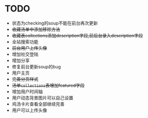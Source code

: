 # TODO
+ 状态为checking的soup不能在前台再次更新
+ ~~收藏汤单中添加移除方法~~
+ ~~收藏表collections添加description字段,前后台录入description字段~~
+ 全站搜索功能
+ ~~前台用户上传头像~~
+ 增加社交登陆
+ 增加分享
+ 修复前台更新soup的bug
+ 用户主页
+ ~~完善分页样式~~
+ ~~汤单`collections`表增加featured字段~~
+ 增加用户时间轴
+ 用户动态背景图片可以自己设置
+ 鸡汤卡片查看全部继续完善
+ 用户可以上传头像